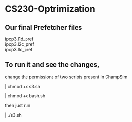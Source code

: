 # CS230-Optrimization
## Our final Prefetcher files  <br />

ipcp3.l1d_pref   <br />
ipcp3.l2c_pref    <br />
ipcp3.llc_pref    <br />

## To run it and see the changes, 
change the permissions of two scripts present in ChampSim

| chmod +x s3.sh

| chmod +x bash.sh

then just run

| ./s3.sh
